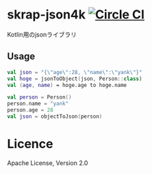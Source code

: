 # skrap-json4k [![Circle CI](https://circleci.com/gh/yyYank/Kebab/tree/master.svg?style=shield)](https://circleci.com/gh/skrap-json4k/skrap-json4k/tree/master) 

Kotlin用のjsonライブラリ


## Usage

```Kotlin
val json = "{\"age\":28, \"name\":\"yank\"}"
val hoge = jsonToObject(json, Person::class)
val (age, name) = hoge.age to hoge.name
```


```Kotlin 
val person = Person()
person.name = "yank"
person.age = 28
val json = objectToJson(person)
```



# Licence

Apache License, Version 2.0
